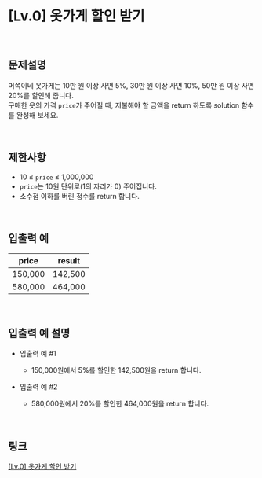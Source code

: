 # [Lv.0] 옷가게 할인 받기

<br>

## 문제설명
머쓱이네 옷가게는 10만 원 이상 사면 5%, 30만 원 이상 사면 10%, 50만 원 이상 사면 20%를 할인해 줍니다.<br>
구매한 옷의 가격 `price`가 주어질 때, 지불해야 할 금액을 return 하도록 solution 함수를 완성해 보세요.

<br>

## 제한사항
- 10 ≤ `price` ≤ 1,000,000
- `price`는 10원 단위로(1의 자리가 0) 주어집니다.
- 소수점 이하를 버린 정수를 return 합니다.

<br>

## 입출력 예
| price | result |
|---|---|
| 150,000 | 142,500 |
| 580,000 | 464,000 |

<br>

## 입출력 예 설명
- 입출력 예 #1
    - 150,000원에서 5%를 할인한 142,500원을 return 합니다.

- 입출력 예 #2
    - 580,000원에서 20%를 할인한 464,000원을 return 합니다.

<br>

## 링크
[[Lv.0] 옷가게 할인 받기](https://school.programmers.co.kr/learn/courses/30/lessons/120818)
